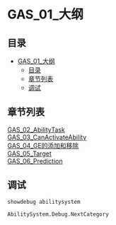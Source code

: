# GAS_01_大纲
## 目录
- [GAS_01_大纲](#gas_01_大纲)
    - [目录](#目录)
    - [章节列表](#章节列表)
    - [调试](#调试)

## 章节列表
[GAS_02_AbilityTask](GAS_02_AbilityTask.md)  
[GAS_03_CanActivateAbility](GAS_03_CanActivateAbility.md)  
[GAS_04_GE的添加和移除](GAS_04_GE的添加和移除.md)  
[GAS_05_Target](GAS_05_Target.md)  
[GAS_06_Prediction](GAS_06_Prediction.md)  

## 调试
```
showdebug abilitysystem

AbilitySystem.Debug.NextCategory
```